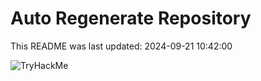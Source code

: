 # Auto Regenerate Repository

This README was last updated: 2024-09-21 10:42:00

 ![TryHackMe](https://tryhackme.com/badge/533634)